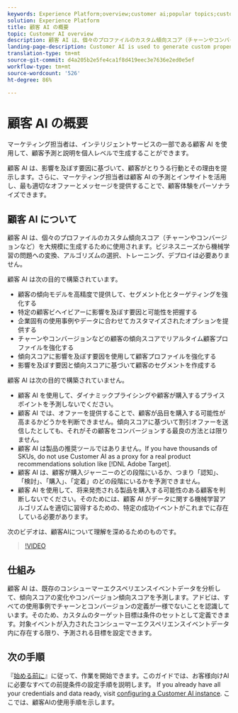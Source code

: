```yaml
---
keywords: Experience Platform;overview;customer ai;popular topics;customer ai overview
solution: Experience Platform
title: 顧客 AI の概要
topic: Customer AI overview
description: 顧客 AI は、個々のプロファイルのカスタム傾向スコア（チャーンやコンバージョンなど）を大規模に生成するために使用されます。ビジネスニーズから機械学習の問題への変換、アルゴリズムの選択、トレーニング、デプロイは必要ありません。
landing-page-description: Customer AI is used to generate custom propensity scores such as churn and conversion for individual profiles at-scale.
translation-type: tm+mt
source-git-commit: d4a205b2e5fe4ca1f8d419eec3e7636e2ed0e5ef
workflow-type: tm+mt
source-wordcount: '526'
ht-degree: 86%

---
```



# 顧客 AI の概要

マーケティング担当者は、インテリジェントサービスの一部である顧客 AI を使用して、顧客予測と説明を個人レベルで生成することができます。

顧客 AI は、影響を及ぼす要因に基づいて、顧客がとりうる行動とその理由を提示します。さらに、マーケティング担当者は顧客 AI の予測とインサイトを活用し、最も適切なオファーとメッセージを提供することで、顧客体験をパーソナライズできます。

## 顧客 AI について

顧客 AI は、個々のプロファイルのカスタム傾向スコア（チャーンやコンバージョンなど）を大規模に生成するために使用されます。ビジネスニーズから機械学習の問題への変換、アルゴリズムの選択、トレーニング、デプロイは必要ありません。

顧客 AI は次の目的で構築されています。

- 顧客の傾向モデルを高精度で提供して、セグメント化とターゲティングを強化する
- 特定の顧客ビヘイビアーに影響を及ぼす要因と可能性を把握する
- 企業固有の使用事例やデータに合わせてカスタマイズされたオプションを提供する
- チャーンやコンバージョンなどの顧客の傾向スコアでリアルタイム顧客プロファイルを強化する
- 傾向スコアに影響を及ぼす要因を使用して顧客プロファイルを強化する
- 影響を及ぼす要因と傾向スコアに基づいて顧客のセグメントを作成する

顧客 AI は次の目的で構築されていません。

- 顧客 AI を使用して、ダイナミックプライシングや顧客が購入するプライスポイントを予測しないでください。
- 顧客 AI では、オファーを提供することで、顧客が品目を購入する可能性が高まるかどうかを判断できません。傾向スコアに基づいて割引オファーを送信したとしても、それがその顧客をコンバージョンする最良の方法とは限りません。
- 顧客 AI は製品の推奨ツールではありません。If you have thousands of SKUs, do not use Customer AI as a proxy for a real product recommendations solution like [!DNL Adobe Target].
- 顧客 AI は、顧客が購入ジャーニーのどの段階にいるか、つまり「認知」、「検討」、「購入」、「定着」のどの段階にいるかを予測できません。
- 顧客 AI を使用して、将来発売される製品を購入する可能性のある顧客を判断しないでください。そのためには、顧客 AI がデータに関する機械学習アルゴリズムを適切に習得するための、特定の成功イベントがこれまでに存在している必要があります。

次のビデオは、顧客AIについて理解を深めるためのものです。

>[!VIDEO](https://video.tv.adobe.com/v/32664?learn=on&quality=12)

## 仕組み

顧客 AI は、既存のコンシューマーエクスペリエンスイベントデータを分析して、傾向スコアの変化やコンバージョン傾向スコアを予測します。アドビは、すべての使用事例でチャーンとコンバージョンの定義が一様でないことを認識しています。そのため、カスタムのターゲット目標は条件のセットとして定義できます。対象イベントが入力されたコンシューマーエクスペリエンスイベントデータ内に存在する限り、予測される目標を設定できます。

## 次の手順

『[始める前に](./getting-started.md)』に従って、作業を開始できます。このガイドでは、お客様向けAIに必要なすべての前提条件の設定手順を説明します。 If you already have all your credentials and data ready, visit  [configuring a Customer AI instance](./user-guide/configure.md). ここでは、顧客AIの使用手順を示します。